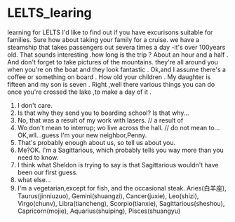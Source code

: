 # LELTS_learing
learning for LELTS
I'd like to find out if you have excurisons suitable for families.
Sure how about taking your family for a cruise.
we have a steamship that takes passengers out severa times a day -it's over 100years old.
That sounds interesting .how long is the trip ?
About an hour and  a half .
And don't forget to take pictures of the mountains.
they're all around you when you're on the boat and they look fantastic .
Ok,and I assume there's a coffee or something on board .
How old your children .
My daughter is fifteen and my son is seven .
Right ,well there various things you can do  once you're crossed  the lake ,to make  a day of it .
1. I don't care.
2. Is that why they send you to boarding school?   Is that why...
3. No, that was a result of my work with lasers.      // a result of 
4. Wo don't mean to interrup; wo live across the hall.     // do not mean to...
   OK,wll...guess I'm your new neighbor,Penny.
5. That's probably enough about us, so tell us about you.
6. Me?OK. I'm a Sagittarious, which probably tells you way more than you need to know.
7. I think what Sheldon is trying to say is that Sagittarious wouldn't have been our first guess.
8. what else...
9. I'm a vegetarian,except for fish, and the occasional steak.
Aries(白羊座), Taurus(jinniuzuo), Gemini(shuangzi), Cancer(juxie), Leo(shizi), Virgo(chunv), Libra(tiancheng), Scorpio(tianxie), Sagittarious(sheshou), Capricorn(mojie), Aquarius(shuiping), Pisces(shuangyu)
